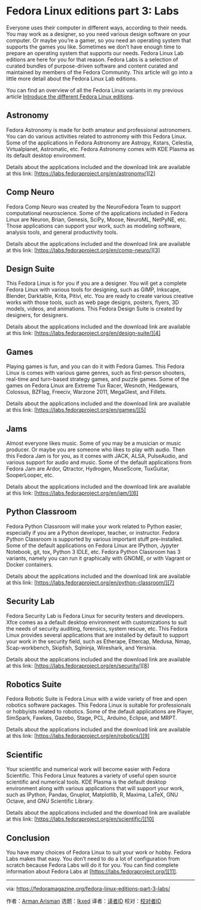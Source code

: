 [#]: subject: "Fedora Linux editions part 3: Labs"
[#]: via: "https://fedoramagazine.org/fedora-linux-editions-part-3-labs/"
[#]: author: "Arman Arisman https://fedoramagazine.org/author/armanwu/"
[#]: collector: "lkxed"
[#]: translator: " "
[#]: reviewer: " "
[#]: publisher: " "
[#]: url: " "

Fedora Linux editions part 3: Labs
======

Everyone uses their computer in different ways, according to their needs. You may work as a designer, so you need various design software on your computer. Or maybe you’re a gamer, so you need an operating system that supports the games you like. Sometimes we don’t have enough time to prepare an operating system that supports our needs. Fedora Linux Lab editions are here for you for that reason. Fedora Labs is a selection of curated bundles of purpose-driven software and content curated and maintained by members of the Fedora Community. This article will go into a little more detail about the Fedora Linux Lab editions.

You can find an overview of all the Fedora Linux variants in my previous article [Introduce the different Fedora Linux editions][1].

## Astronomy

Fedora Astronomy is made for both amateur and professional astronomers. You can do various activities related to astronomy with this Fedora Linux. Some of the applications in Fedora Astronomy are Astropy, Kstars, Celestia, Virtualplanet, Astromatic, etc. Fedora Astronomy comes with KDE Plasma as its default desktop environment.

Details about the applications included and the download link are available at this link: [https://labs.fedoraproject.org/en/astronomy/][2]

## Comp Neuro

Fedora Comp Neuro was created by the NeuroFedora Team to support computational neuroscience. Some of the applications included in Fedora Linux are Neuron, Brian, Genesis, SciPy, Moose, NeuroML, NetPyNE, etc. Those applications can support your work, such as modeling software, analysis tools, and general productivity tools.

Details about the applications included and the download link are available at this link: [https://labs.fedoraproject.org/en/comp-neuro/][3]

## Design Suite

This Fedora Linux is for you if you are a designer. You will get a complete Fedora Linux with various tools for designing, such as GIMP, Inkscape, Blender, Darktable, Krita, Pitivi, etc. You are ready to create various creative works with those tools, such as web page designs, posters, flyers, 3D models, videos, and animations. This Fedora Design Suite is created by designers, for designers.

Details about the applications included and the download link are available at this link: [https://labs.fedoraproject.org/en/design-suite/][4]

## Games

Playing games is fun, and you can do it with Fedora Games. This Fedora Linux is comes with various game genres, such as first-person shooters, real-time and turn-based strategy games, and puzzle games. Some of the games on Fedora Linux are Extreme Tux Racer, Wesnoth, Hedgewars, Colossus, BZFlag, Freeciv, Warzone 2011, MegaGlest, and Fillets.

Details about the applications included and the download link are available at this link: [https://labs.fedoraproject.org/en/games/][5]

## Jams

Almost everyone likes music. Some of you may be a musician or music producer. Or maybe you are someone who likes to play with audio. Then this Fedora Jam is for you, as it comes with JACK, ALSA, PulseAudio, and various support for audio and music. Some of the default applications from Fedora Jam are Ardor, Qtractor, Hydrogen, MuseScore, TuxGuitar, SooperLooper, etc.

Details about the applications included and the download link are available at this link: [https://labs.fedoraproject.org/en/jam/][6]

## Python Classroom

Fedora Python Classroom will make your work related to Python easier, especially if you are a Python developer, teacher, or instructor. Fedora Python Classroom is supported by various important stuff pre-installed. Some of the default applications on Fedora Linux are IPython, Jypyter Notebook, git, tox, Python 3 IDLE, etc. Fedora Python Classroom has 3 variants, namely you can run it graphically with GNOME, or with Vagrant or Docker containers.

Details about the applications included and the download link are available at this link: [https://labs.fedoraproject.org/en/python-classroom/][7]

## Security Lab

Fedora Security Lab is Fedora Linux for security testers and developers. Xfce comes as a default desktop environment with customizations to suit the needs of security auditing, forensics, system rescue, etc. This Fedora Linux provides several applications that are installed by default to support your work in the security field, such as Etherape, Ettercap, Medusa, Nmap, Scap-workbench, Skipfish, Sqlninja, Wireshark, and Yersinia.

Details about the applications included and the download link are available at this link: [https://labs.fedoraproject.org/en/security/][8]

## Robotics Suite

Fedora Robotic Suite is Fedora Linux with a wide variety of free and open robotics software packages. This Fedora Linux is suitable for professionals or hobbyists related to robotics. Some of the default applications are Player, SimSpark, Fawkes, Gazebo, Stage, PCL, Arduino, Eclipse, and MRPT.

Details about the applications included and the download link are available at this link: [https://labs.fedoraproject.org/en/robotics/][9]

## Scientific

Your scientific and numerical work will become easier with Fedora Scientific. This Fedora Linux features a variety of useful open source scientific and numerical tools. KDE Plasma is the default desktop environment along with various applications that will support your work, such as IPython, Pandas, Gnuplot, Matplotlib, R, Maxima, LaTeX, GNU Octave, and GNU Scientific Library.

Details about the applications included and the download link are available at this link: [https://labs.fedoraproject.org/en/scientific/][10]

## Conclusion

You have many choices of Fedora Linux to suit your work or hobby. Fedora Labs makes that easy. You don’t need to do a lot of configuration from scratch because Fedora Labs will do it for you. You can find complete information about Fedora Labs at [https://labs.fedoraproject.org/][11].

--------------------------------------------------------------------------------

via: https://fedoramagazine.org/fedora-linux-editions-part-3-labs/

作者：[Arman Arisman][a]
选题：[lkxed][b]
译者：[译者ID](https://github.com/译者ID)
校对：[校对者ID](https://github.com/校对者ID)

[a]: https://fedoramagazine.org/author/armanwu/
[b]: https://github.com/lkxed/
[1]: https://fedoramagazine.org/introduce-the-different-fedora-linux-editions/
[2]: https://labs.fedoraproject.org/en/astronomy/
[3]: https://labs.fedoraproject.org/en/comp-neuro/
[4]: https://labs.fedoraproject.org/en/design-suite/
[5]: https://labs.fedoraproject.org/en/games/
[6]: https://labs.fedoraproject.org/en/jam/
[7]: https://labs.fedoraproject.org/en/python-classroom/
[8]: https://labs.fedoraproject.org/en/security/
[9]: https://labs.fedoraproject.org/en/robotics/
[10]: https://labs.fedoraproject.org/en/scientific/
[11]: https://labs.fedoraproject.org/

